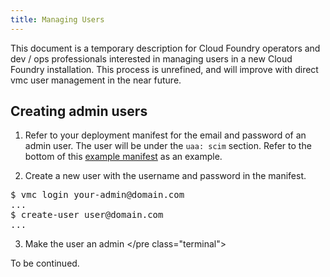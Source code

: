 ```yaml
---
title: Managing Users
---
```


This document is a temporary description for Cloud Foundry operators and dev / ops professionals interested in managing users in a new Cloud Foundry installation. This process is unrefined, and will improve with direct vmc user management in the near future.

## Creating admin users

1. Refer to your deployment manifest for the email and password of an admin user. The user will be under the `uaa: scim` section. Refer to the bottom of this [example manifest](../bosh/reference/cloud-foundry-example-manifest.html) as an example.

2. Create a new user with the username and password in the manifest.
<pre class="terminal">
$ vmc login your-admin@domain.com
...
$ create-user user@domain.com
...
</pre>

3. Make the user an admin
</pre class="terminal">

To be continued.
